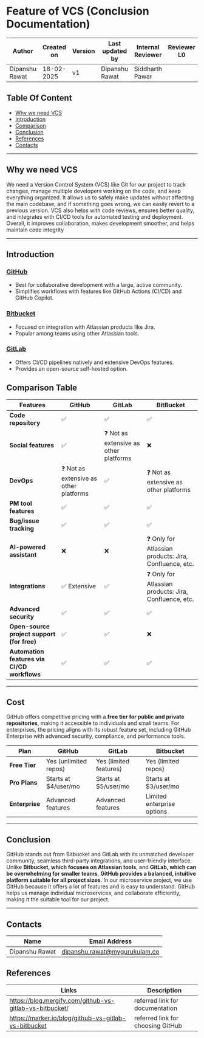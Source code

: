 # Feature of VCS (Conclusion Documentation)

| **Author** | **Created on** | **Version** | **Last updated by**|**Internal Reviewer** |**Reviewer L0** |**Reviewer L1** |**Reviewer L2** |
|------------|---------------------------|-------------|---------------------|-------------|-------------|-------------|-------------|
| Dipanshu Rawat|   18-02-2025             | v1          | Dipanshu Rawat        |  Siddharth Pawar |  |   |      |

## Table Of Content 
- [Why we need VCS](#why-we-need-vcs)
- [Introduction](#introduction)
- [Comparison](#comparison)
- [Conclusion](#conclusion)
- [References](#references)
- [Contacts](#contacts)

---
## Why we need VCS
We need a Version Control System (VCS) like Git for our project to track changes, manage multiple developers working on the code, and keep everything organized. It allows us to safely make updates without affecting the main codebase, and if something goes wrong, we can easily revert to a previous version. VCS also helps with code reviews, ensures better quality, and integrates with CI/CD tools for automated testing and deployment. Overall, it improves collaboration, makes development smoother, and helps maintain code integrity

---
## Introduction 

### [GitHub](https://github.com/avengers-p11/Documentation/blob/main/VCS%20Design%20%2B%20POC/Features%20of%20VCS/GitHub%20features/README.md)
- Best for collaborative development with a large, active community.  
- Simplifies workflows with features like GitHub Actions (CI/CD) and GitHub Copilot.  

### [Bitbucket](https://github.com/avengers-p11/Documentation/blob/main/VCS%20Design%20+%20POC/Features%20of%20VCS/BitBucket_features/README.md)
- Focused on integration with Atlassian products like Jira.  
- Popular among teams using other Atlassian tools.  

### [GitLab](https://github.com/avengers-p11/Documentation/blob/main/VCS%20Design%20+%20POC/Features%20of%20VCS/Gitlab%20Features/README.md)
- Offers CI/CD pipelines natively and extensive DevOps features.  
- Provides an open-source self-hosted option.  


## Comparison Table

| Features                            | GitHub                               | GitLab                               | BitBucket                            |
|-------------------------------------|-------------------------------------|-------------------------------------|-------------------------------------|
| **Code repository**                 | ✅                                   | ✅                                   | ✅                                   |
| **Social features**                 | ✅                                   | ❓ Not as extensive as other platforms | ❌                                   |
| **DevOps**                           | ❓ Not as extensive as other platforms | ✅                                   | ❓ Not as extensive as other platforms |
| **PM tool features**                 | ✅                                   | ✅                                   | ✅                                   |
| **Bug/issue tracking**               | ✅                                   | ✅                                   | ✅                                   |
| **AI-powered assistant**             | ❌                                   | ❌                                   | ❓ Only for Atlassian products: Jira, Confluence, etc. |
| **Integrations**                     | ✅ Extensive                        | ✅                                   | ❓ Only for Atlassian products: Jira, Confluence, etc. |
| **Advanced security**                | ✅                                   | ✅                                   | ✅                                   |
| **Open-source project support (for free)** | ✅                                   | ✅                                   | ❌                                   |
| **Automation features via CI/CD workflows** | ✅                                   | ✅                                   | ✅                                   |




---

## Cost 
GitHub offers competitive pricing with a **free tier for public and private repositories**, making it accessible to individuals and small teams. For enterprises, the pricing aligns with its robust feature set, including GitHub Enterprise with advanced security, compliance, and performance tools.

| Plan                 | GitHub              | GitLab              | Bitbucket           |
|----------------------|---------------------|---------------------|---------------------|
| **Free Tier**         | Yes (unlimited repos)| Yes (limited features)| Yes (limited repos) |
| **Pro Plans**         | Starts at $4/user/mo| Starts at $5/user/mo| Starts at $3/user/mo|
| **Enterprise**        | Advanced features   | Advanced features   | Limited enterprise options|

---

## Conclusion

GitHub stands out from Bitbucket and GitLab with its unmatched developer community, seamless third-party integrations, and user-friendly interface. Unlike **Bitbucket, which focuses on Atlassian tools**, and **GitLab, which can be overwhelming for smaller teams**, **GitHub provides a balanced, intuitive platform suitable for all project sizes**. In our microservice project, we use GitHub because it offers a lot of features and is easy to understand. GitHub helps us manage individual microservices, and collaborate efficiently, making it the suitable tool for our project.

---

## Contacts

| Name| Email Address      | 
|-----|--------------------------|
| Dipanshu Rawat | dipanshu.rawat@mygurukulam.co |  

## References
|Links | Description|
|-------|-----------|
| https://blog.mergify.com/github-vs-gitlab-vs-bitbucket/ | referred link for documentation |
| https://marker.io/blog/github-vs-gitlab-vs-bitbucket | referred link for choosing GitHub |
